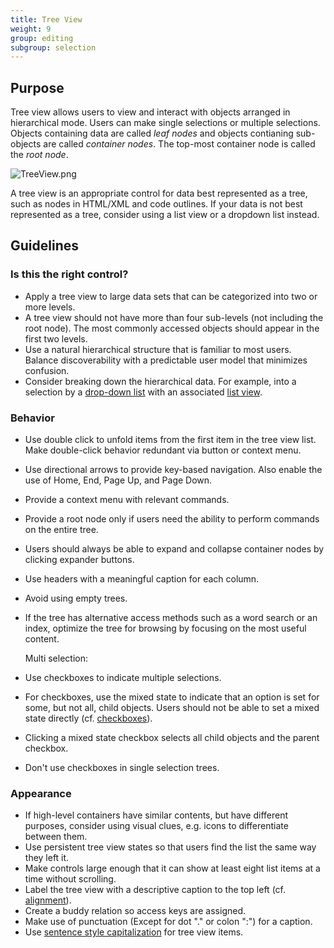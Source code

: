 ```yaml
---
title: Tree View
weight: 9
group: editing
subgroup: selection
---
```


Purpose
-------

Tree view allows users to view and interact with objects arranged in
hierarchical mode. Users can make single selections or multiple
selections. Objects containing data are called *leaf nodes* and objects
contianing sub-objects are called *container nodes*. The top-most
container node is called the *root node*.

![TreeView.png](/hig/TreeView.png)

A tree view is an appropriate control for data best represented as a
tree, such as nodes in HTML/XML and code outlines. If your data is not
best represented as a tree, consider using a list view or a dropdown
list instead.

Guidelines
----------

### Is this the right control?

-   Apply a tree view to large data sets that can be categorized into
    two or more levels.
-   A tree view should not have more than four sub-levels (not including
    the root node). The most commonly accessed objects should appear in
    the first two levels.
-   Use a natural hierarchical structure that is familiar to most users.
    Balance discoverability with a predictable user model that minimizes
    confusion.
-   Consider breaking down the hierarchical data. For example, into a
    selection by a [drop-down list](../dropdown) with an associated 
    [list view](../list).

### Behavior

-   Use double click to unfold items from the first item in the tree
    view list. Make double-click behavior redundant via button or
    context menu.

-   Use directional arrows to provide key-based navigation. Also enable
    the use of Home, End, Page Up, and Page Down.

-   Provide a context menu with relevant commands.

-   Provide a root node only if users need the ability to perform
    commands on the entire tree.

-   Users should always be able to expand and collapse container nodes
    by clicking expander buttons.

-   Use headers with a meaningful caption for each column.

-   Avoid using empty trees.

-   If the tree has alternative access methods such as a word search or
    an index, optimize the tree for browsing by focusing on the most
    useful content.

    Multi selection:

-   Use checkboxes to indicate multiple selections.

-   For checkboxes, use the mixed state to indicate that an option is
    set for some, but not all, child objects. Users should not be able
    to set a mixed state directly (cf. [checkboxes](../checkbox)).

-   Clicking a mixed state checkbox selects all child objects and the
    parent checkbox.

-   Don't use checkboxes in single selection trees.

### Appearance

-   If high-level containers have similar contents, but have different
    purposes, consider using visual clues, e.g. icons to differentiate
    between them.
-   Use persistent tree view states so that users find the list the same
    way they left it.
-   Make controls large enough that it can show at least eight list
    items at a time without scrolling.
-   Label the tree view with a descriptive caption to the top left (cf.
    [alignment](../layout/alignment)).
-   Create a buddy relation so access keys are assigned.
-   Make use of punctuation (Except for dot "." or colon ":") for a
    caption.
-   Use [sentence style capitalization](/hig/style/writing/capitalization)
    for tree view items.
